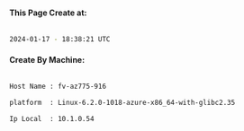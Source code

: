 
   
#### This Page Create at:

```bash

2024-01-17 - 18:38:21 UTC

```

#### Create By Machine:

```bash

Host Name : fv-az775-916

platform  : Linux-6.2.0-1018-azure-x86_64-with-glibc2.35

Ip Local  : 10.1.0.54

```


